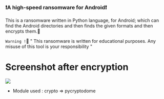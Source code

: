 ### ❗️A high-speed ransomware for Android❗️

This is a ransomware written in Python language, for Android; which can find the Android directories and then finds the given formats and then encrypts them.📵

`Warning !`📛 " This ransomware is written for educational purposes. Any misuse of this tool is your responsibility "

# Screenshot after encryption
<img src="https://s8.uupload.ir/files/screenshot_20230628-160726_pydroid_3_6shz.jpg">


- Module used : crypto => pycryptodome
